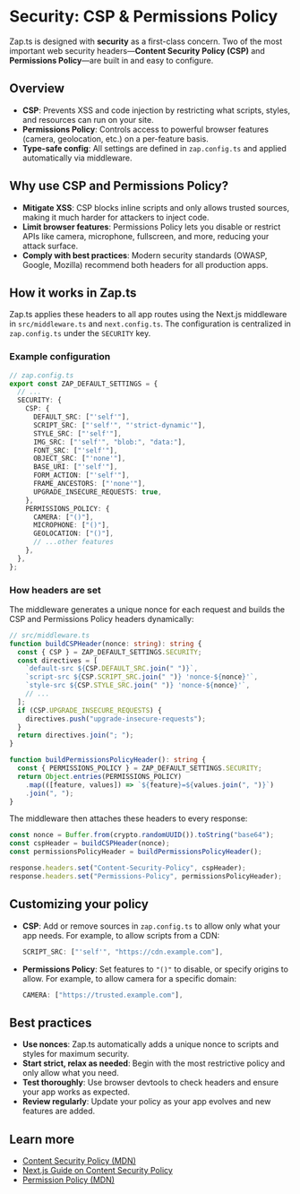 # Security: CSP & Permissions Policy

Zap.ts is designed with **security** as a first-class concern. Two of the most important web security headers—**Content Security Policy (CSP)** and **Permissions Policy**—are built in and easy to configure.

## Overview

- **CSP**: Prevents XSS and code injection by restricting what scripts, styles, and resources can run on your site.
- **Permissions Policy**: Controls access to powerful browser features (camera, geolocation, etc.) on a per-feature basis.
- **Type-safe config**: All settings are defined in `zap.config.ts` and applied automatically via middleware.

## Why use CSP and Permissions Policy?

- **Mitigate XSS**: CSP blocks inline scripts and only allows trusted sources, making it much harder for attackers to inject code.
- **Limit browser features**: Permissions Policy lets you disable or restrict APIs like camera, microphone, fullscreen, and more, reducing your attack surface.
- **Comply with best practices**: Modern security standards (OWASP, Google, Mozilla) recommend both headers for all production apps.

## How it works in Zap.ts

Zap.ts applies these headers to all app routes using the Next.js middleware in `src/middleware.ts` and `next.config.ts`. The configuration is centralized in `zap.config.ts` under the `SECURITY` key.

### Example configuration

```ts
// zap.config.ts
export const ZAP_DEFAULT_SETTINGS = {
  // ...
  SECURITY: {
    CSP: {
      DEFAULT_SRC: ["'self'"],
      SCRIPT_SRC: ["'self'", "'strict-dynamic'"],
      STYLE_SRC: ["'self'"],
      IMG_SRC: ["'self'", "blob:", "data:"],
      FONT_SRC: ["'self'"],
      OBJECT_SRC: ["'none'"],
      BASE_URI: ["'self'"],
      FORM_ACTION: ["'self'"],
      FRAME_ANCESTORS: ["'none'"],
      UPGRADE_INSECURE_REQUESTS: true,
    },
    PERMISSIONS_POLICY: {
      CAMERA: ["()"],
      MICROPHONE: ["()"],
      GEOLOCATION: ["()"],
      // ...other features
    },
  },
};
```

### How headers are set

The middleware generates a unique nonce for each request and builds the CSP and Permissions Policy headers dynamically:

```ts
// src/middleware.ts
function buildCSPHeader(nonce: string): string {
  const { CSP } = ZAP_DEFAULT_SETTINGS.SECURITY;
  const directives = [
    `default-src ${CSP.DEFAULT_SRC.join(" ")}`,
    `script-src ${CSP.SCRIPT_SRC.join(" ")} 'nonce-${nonce}'`,
    `style-src ${CSP.STYLE_SRC.join(" ")} 'nonce-${nonce}'`,
    // ...
  ];
  if (CSP.UPGRADE_INSECURE_REQUESTS) {
    directives.push("upgrade-insecure-requests");
  }
  return directives.join("; ");
}

function buildPermissionsPolicyHeader(): string {
  const { PERMISSIONS_POLICY } = ZAP_DEFAULT_SETTINGS.SECURITY;
  return Object.entries(PERMISSIONS_POLICY)
    .map(([feature, values]) => `${feature}=${values.join(", ")}`)
    .join(", ");
}
```

The middleware then attaches these headers to every response:

```ts
const nonce = Buffer.from(crypto.randomUUID()).toString("base64");
const cspHeader = buildCSPHeader(nonce);
const permissionsPolicyHeader = buildPermissionsPolicyHeader();

response.headers.set("Content-Security-Policy", cspHeader);
response.headers.set("Permissions-Policy", permissionsPolicyHeader);
```

## Customizing your policy

- **CSP**: Add or remove sources in `zap.config.ts` to allow only what your app needs. For example, to allow scripts from a CDN:
  ```ts
  SCRIPT_SRC: ["'self'", "https://cdn.example.com"],
  ```
- **Permissions Policy**: Set features to `"()"` to disable, or specify origins to allow. For example, to allow camera for a specific domain:
  ```ts
  CAMERA: ["https://trusted.example.com"],
  ```

## Best practices

- **Use nonces**: Zap.ts automatically adds a unique nonce to scripts and styles for maximum security.
- **Start strict, relax as needed**: Begin with the most restrictive policy and only allow what you need.
- **Test thoroughly**: Use browser devtools to check headers and ensure your app works as expected.
- **Review regularly**: Update your policy as your app evolves and new features are added.

## Learn more

- [Content Security Policy (MDN)](https://developer.mozilla.org/en-US/docs/Web/HTTP/CSP)
- [Next.js Guide on Content Security Policy](https://nextjs.org/docs/app/guides/content-security-policy)
- [Permission Policy (MDN)](https://developer.mozilla.org/en-US/docs/Web/HTTP/Guides/Permissions_Policy)